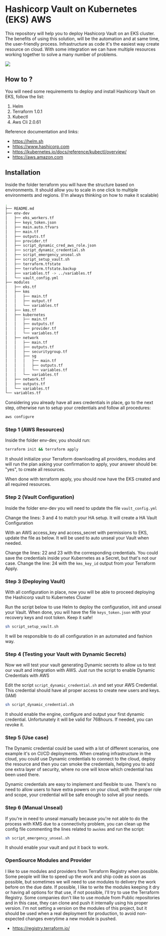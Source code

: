 # Hashicorp Vault on Kubernetes (EKS) AWS

This repository will help you to deploy Hashicorp Vault on an EKS cluster. The benefits of using this solution, will be the automation and at same time, the user-friendly process. Infrastructure as code it's the easiest way create resource on cloud.
With some integration we can have multiple resources working together to solve a many number of problems.     

![](./img/img.png)

## How to ?

You will need some requirements to deploy and install Hashicorp Vault on EKS, follow the list:

1. Helm
2. Terraform 1.0.1
3. Kubectl
4. Aws Cli 2.0.61

Reference documentation and links:

* https://helm.sh
* https://www.hashicorp.com
* https://kubernetes.io/docs/reference/kubectl/overview/
* https://aws.amazon.com

## Installation

Inside the folder terraform you will have the structure based on environments. It should allow you to scale in one click to multiple environments and regions. (I'm always thinking on how to make it scalable)

```bash
.
├── README.md
├── env-dev
│   ├── eks_workers.tf
│   ├── keys_token.json
│   ├── main.auto.tfvars
│   ├── main.tf
│   ├── outputs.tf
│   ├── provider.tf
│   ├── script_dynamic_cred_aws_role.json
│   ├── script_dynamic_credential.sh
│   ├── script_emergency_unseal.sh
│   ├── script_setup_vault.sh
│   ├── terraform.tfstate
│   ├── terraform.tfstate.backup
│   ├── variables.tf -> ../variables.tf
│   └── vault_config.yml
├── modules
│   ├── eks.tf
│   ├── kms
│   │   ├── main.tf
│   │   ├── output.tf
│   │   └── variables.tf
│   ├── kms.tf
│   ├── kubernetes
│   │   ├── main.tf
│   │   ├── outputs.tf
│   │   ├── provider.tf
│   │   └── variables.tf
│   ├── network
│   │   ├── main.tf
│   │   ├── outputs.tf
│   │   ├── securitygroup.tf
│   │   ├── sg
│   │   │   ├── main.tf
│   │   │   ├── outputs.tf
│   │   │   └── variables.tf
│   │   └── variables.tf
│   ├── network.tf
│   ├── outputs.tf
│   └── variables.tf
└── variables.tf
```

Considering you already have all aws credentials in place, go to the next step, otherwise run to setup your credentials and follow all procedures:

```bash
aws configure
```

### Step 1 (AWS Resources)

Inside the folder env-dev, you should run:

```bash
terraform init && terraform apply
```

It should initialize your Terraform downloading all providers, modules and will run the plan asking your confirmation to apply, your answer should be: "yes", to create all resources.

When done with terraform apply, you should now have the EKS created and all required resources.

### Step 2 (Vault Configuration)

Inside the folder env-dev you will need to update the file `vault_config.yml`

Change the lines: 3 and 4 to match your HA setup. It will create a HA Vault Configuration

With an AWS access_key and access_secret with permissions to EKS, update the file as below. It will be used to auto unseal your Vault when needed.

Change the lines: 22 and 23 with the corresponding credentials. You could save the credentials inside your Kubernetes as a Secret, but that's not our case.
Change the line: 24 with the `kms_key_id` output from your Terraform Apply.  

### Step 3 (Deploying Vault)

With all configuration in place, now you will be able to proceed deploying the Hashicorp vault to Kubernetes Cluster

Run the script below to use Helm to deploy the configuration, init and unseal your Vault. When done, you will have the file `keys_token.json` with your recovery keys and root token. Keep it safe!

```bash
sh script_setup_vault.sh
```

It will be responsible to do all configuration in an automated and fashion way.

### Step 4 (Testing your Vault with Dynamic Secrets)

Now we will test your vault generating Dynamic secrets to allow us to test our vault and integration with AWS. Just run the script to enable Dynamic Credentials with AWS

Edit the script `script_dynamic_credential.sh` and set your AWS Credential. This credential should have all proper access to create new users and keys. (IAM)

```bash
sh script_dynamic_credential.sh
```

It should enable the engine, configure and output your first dynamic credential. Unfortunately it will be valid for 768hours. If needed, you can revoke it.

### Step 5 (Use case)

The Dynamic credential could be used with a lot of different scenarios, one example it's on CI/CD deployments. When creating infrastructure in the cloud, you could use Dynamic credentials to connect to the cloud, deploy the resource and then you can smoke the credentials, helping you to add one extra layer of security, where no one will know which credential has been used there.

Dynamic credentials are easy to implement and flexible to use. There's no need to allow users to have extra powers on your cloud, with the proper role and scope, your credential will be safe enough to solve all your needs.

### Step 6 (Manual Unseal)

If you're in need to unseal manually because you're not able to do the process with KMS due to a connectivity problem, you can clean up the config file commenting the lines related to `awskms` and run the script:

```bash
sh script_emergency_unseal.sh
```

It should enable your vault and put it back to work.

### OpenSource Modules and Provider

I like to use modules and providers from Terraform Registry when possible. Some people will like to speed up the work and ship code as soon as possible, but sometimes we will need to use modules to delivery the work before on the due date. If possible, I like to write the modules keeping it dry or having all options for that use, if not possible, I'll try to use the Terraform Registry.
Some companies don't like to use module from Public repositories and in this case, they can clone and push it internally using his proper version. I'm not setting a version on the modules of this project, but it should be used when a real deployment for production, to avoid non-expected changes everytime a new module is pushed.

* https://registry.terraform.io/
